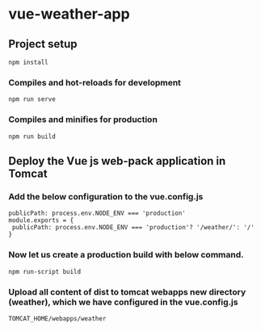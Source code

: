 # vue-weather-app

## Project setup
```
npm install
```

### Compiles and hot-reloads for development
```
npm run serve
```

### Compiles and minifies for production
```
npm run build
```



##  Deploy the Vue js web-pack application in Tomcat 

### Add the below configuration to the vue.config.js
```
publicPath: process.env.NODE_ENV === 'production'
module.exports = {
 publicPath: process.env.NODE_ENV === 'production'? '/weather/': '/'
}
```
### Now let us create a production build with below command.
```
npm run-script build
```

###  Upload all content of dist to tomcat webapps new directory (weather), which we have configured in the vue.config.js 
```
TOMCAT_HOME/webapps/weather
```